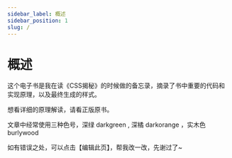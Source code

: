 ```yaml
---
sidebar_label: 概述
sidebar_position: 1
slug: /
---
```


# 概述

这个电子书是我在读《CSS揭秘》的时候做的备忘录，摘录了书中重要的代码和实现原理，以及最终生成的样式。

想看详细的原理解读，请看正版原书。

文章中经常使用三种色号，深绿 darkgreen , 深橘 darkorange ，实木色 burlywood

如有错误之处，可以点击【编辑此页】，帮我改一改，先谢过了~

